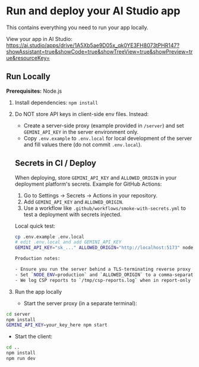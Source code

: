 # Run and deploy your AI Studio app

This contains everything you need to run your app locally.

View your app in AI Studio: https://ai.studio/apps/drive/1A5Xb5ae9D05x_qk0YE3FH8073tPHR147?showAssistant=true&showCode=true&showTreeView=true&showPreview=true&resourceKey=

## Run Locally

**Prerequisites:**  Node.js


1. Install dependencies:
   `npm install`
2. Do NOT store API keys in client-side env files. Instead:

   - Create a server-side proxy (example provided in `/server`) and set `GEMINI_API_KEY` in the server environment only.
   - Copy `.env.example` to `.env.local` for local development of the server and fill values there (do not commit `.env.local`).

   ## Secrets in CI / Deploy

   When deploying, store `GEMINI_API_KEY` and `ALLOWED_ORIGIN` in your deployment platform's secrets. Example for GitHub Actions:

   1. Go to Settings → Secrets → Actions in your repository.
   2. Add `GEMINI_API_KEY` and `ALLOWED_ORIGIN`.
   3. Use a workflow like `.github/workflows/smoke-with-secrets.yml` to test a deployment with secrets injected.

   Local quick test:

   ```bash
   cp .env.example .env.local
   # edit .env.local and add GEMINI_API_KEY
   GEMINI_API_KEY="sk_..." ALLOWED_ORIGIN="http://localhost:5173" node server/index.mjs

   Production notes:

   - Ensure you run the server behind a TLS-terminating reverse proxy (nginx, cloud load balancer).
   - Set `NODE_ENV=production` and `ALLOWED_ORIGIN` to a comma-separated list of exact production origins. The server will refuse to start without this in production.
   - We log CSP reports to `/tmp/csp-reports.log` when in report-only mode; consider forwarding these reports into your logging/monitoring system.
   ```

3. Run the app locally

   - Start the server proxy (in a separate terminal):

```bash
cd server
npm install
GEMINI_API_KEY=your_key_here npm start
```

   - Start the client:

```bash
cd ..
npm install
npm run dev
```
